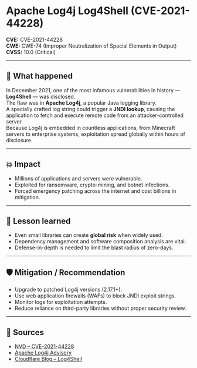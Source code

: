 # Apache Log4j Log4Shell (CVE-2021-44228)

**CVE:** CVE-2021-44228  
**CWE:** CWE-74 (Improper Neutralization of Special Elements in Output)  
**CVSS:** 10.0 (Critical)  

---

## 📝 What happened
In December 2021, one of the most infamous vulnerabilities in history — **Log4Shell** — was disclosed.  
The flaw was in **Apache Log4j**, a popular Java logging library.  
A specially crafted log string could trigger a **JNDI lookup**, causing the application to fetch and execute remote code from an attacker-controlled server.  
Because Log4j is embedded in countless applications, from Minecraft servers to enterprise systems, exploitation spread globally within hours of disclosure.  

---

## 💥 Impact
- Millions of applications and servers were vulnerable.  
- Exploited for ransomware, crypto-mining, and botnet infections.  
- Forced emergency patching across the internet and cost billions in mitigation.  

---

## 🔑 Lesson learned
- Even small libraries can create **global risk** when widely used.  
- Dependency management and software composition analysis are vital.  
- Defense-in-depth is needed to limit the blast radius of zero-days.  

---

## 🛡️ Mitigation / Recommendation
- Upgrade to patched Log4j versions (2.17.1+).  
- Use web application firewalls (WAFs) to block JNDI exploit strings.  
- Monitor logs for exploitation attempts.  
- Reduce reliance on third-party libraries without proper security review.  

---

## 🔗 Sources
- [NVD – CVE-2021-44228](https://nvd.nist.gov/vuln/detail/CVE-2021-44228)  
- [Apache Log4j Advisory](https://logging.apache.org/log4j/2.x/security.html)  
- [Cloudflare Blog – Log4Shell](https://blog.cloudflare.com/inside-the-log4j2-vulnerability-cve-2021-44228/)  
